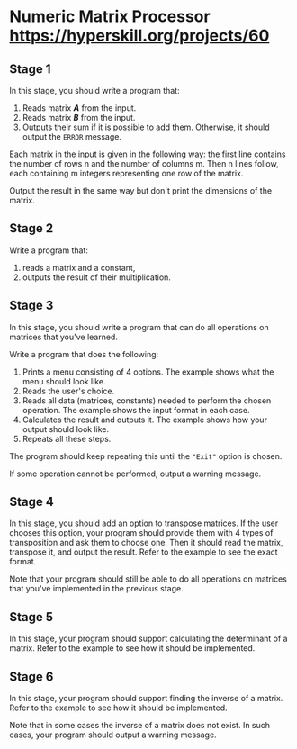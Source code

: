 # Numeric Matrix Processor https://hyperskill.org/projects/60

## Stage 1
In this stage, you should write a program that:

1. Reads matrix ***A*** from the input.
2. Reads matrix ***B*** from the input.
3. Outputs their sum if it is possible to add them. Otherwise, it should output the `ERROR` message.

Each matrix in the input is given in the following way: the first line contains the number of rows n and the number of columns m. Then n lines follow, each containing m integers representing one row of the matrix.

Output the result in the same way but don't print the dimensions of the matrix.

## Stage 2
Write a program that:
1. reads a matrix and a constant,
2. outputs the result of their multiplication.

## Stage 3
In this stage, you should write a program that can do all operations on matrices that you've learned.

Write a program that does the following:

1. Prints a menu consisting of 4 options. The example shows what the menu should look like.
2. Reads the user's choice.
3. Reads all data (matrices, constants) needed to perform the chosen operation. The example shows the input format in each case.
4. Calculates the result and outputs it. The example shows how your output should look like.
5. Repeats all these steps.

The program should keep repeating this until the `"Exit"` option is chosen.

If some operation cannot be performed, output a warning message.

## Stage 4
In this stage, you should add an option to transpose matrices. If the user chooses this option, your program should provide them with 4 types of transposition and ask them to choose one. Then it should read the matrix, transpose it, and output the result. Refer to the example to see the exact format.

Note that your program should still be able to do all operations on matrices that you've implemented in the previous stage.

## Stage 5
In this stage, your program should support calculating the determinant of a matrix. Refer to the example to see how it should be implemented.

## Stage 6
In this stage, your program should support finding the inverse of a matrix. Refer to the example to see how it should be implemented.

Note that in some cases the inverse of a matrix does not exist. In such cases, your program should output a warning message.